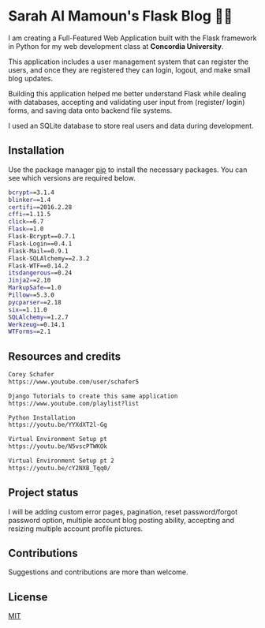 # Sarah Al Mamoun's Flask Blog 👩‍💻

I am creating a Full-Featured Web Application built with the Flask framework in Python 
for my web development class at **Concordia University**.

This application includes a user management system that can register the users, and once they are registered they can login, logout, and make small blog updates. 

Building this application helped me better understand Flask while dealing with databases, accepting and validating user input from (register/ login) forms, and saving data onto backend file systems.

I used an SQLite database to store real users and data during development. 

## Installation

Use the package manager [pip](https://pip.pypa.io/en/stable/) to install the necessary packages. You can see which versions are required below. 

```bash
bcrypt==3.1.4
blinker==1.4
certifi==2016.2.28
cffi==1.11.5
click==6.7
Flask==1.0
Flask-Bcrypt==0.7.1
Flask-Login==0.4.1
Flask-Mail==0.9.1
Flask-SQLAlchemy==2.3.2
Flask-WTF==0.14.2
itsdangerous==0.24
Jinja2==2.10
MarkupSafe==1.0
Pillow==5.3.0
pycparser==2.18
six==1.11.0
SQLAlchemy==1.2.7
Werkzeug==0.14.1
WTForms==2.1
```

## Resources and credits 

```bash 
Corey Schafer 
https://www.youtube.com/user/schafer5

Django Tutorials to create this same application
https://www.youtube.com/playlist?list

Python Installation
https://youtu.be/YYXdXT2l-Gg

Virtual Environment Setup pt 
https://youtu.be/N5vscPTWKOk

Virtual Environment Setup pt 2
https://youtu.be/cY2NXB_Tqq0/
```

## Project status 
I will be adding custom error pages, pagination, reset password/forgot password option, multiple account blog posting ability, accepting and resizing multiple account profile pictures.


## Contributions
Suggestions and contributions are more than welcome.


## License
[MIT](https://choosealicense.com/licenses/mit/)
